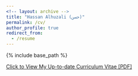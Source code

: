 ```yaml
---
<!-- layout: archive -->
title: "Hassan Alhuzali (حسن)"
permalink: /cv/
author_profile: true
redirect_from:
  - /resume
---
```


{% include base_path %}

[Click to View My Up-to-date Curriculum Vitae [PDF]](http://lantaoyu.github.io/files/lantaoyu_cv.pdf)

<!-- <embed src="https://github.com/hasanhuz/halhuzali.github.io/tree/master/files2017_Nov_Alhuzali_academic_cv.pdf" width="650" height="1800" type='application/pdf'> -->
